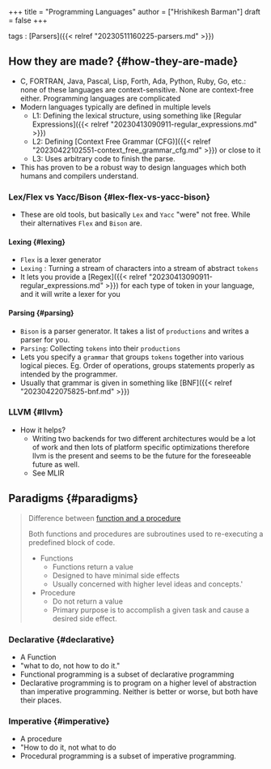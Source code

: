 +++
title = "Programming Languages"
author = ["Hrishikesh Barman"]
draft = false
+++

tags
: [Parsers]({{< relref "20230511160225-parsers.md" >}})


## How they are made? {#how-they-are-made}

-   C, FORTRAN, Java, Pascal, Lisp, Forth, Ada, Python, Ruby, Go, etc.: none of these languages are context-sensitive. None are context-free either. Programming languages are complicated
-   Modern languages typically are defined in multiple levels
    -   L1: Defining the lexical structure, using something like [Regular Expressions]({{< relref "20230413090911-regular_expressions.md" >}})
    -   L2: Defining [Context Free Grammar (CFG)]({{< relref "20230422102551-context_free_grammar_cfg.md" >}}) or close to it
    -   L3: Uses arbitrary code to finish the parse.
-   This has proven to be a robust way to design languages which both humans and compilers understand.


### Lex/Flex vs Yacc/Bison {#lex-flex-vs-yacc-bison}

-   These are old tools, but basically `Lex` and `Yacc` "were" not free. While their alternatives `Flex` and `Bison` are.


#### Lexing {#lexing}

-   `Flex` is a lexer generator
-   `Lexing` : Turning a stream of characters into a stream of abstract `tokens`
-   It lets you provide a [Regex]({{< relref "20230413090911-regular_expressions.md" >}}) for each type of token in your language, and it will write a lexer for you


#### Parsing {#parsing}

-   `Bison` is a parser generator. It takes a list of `productions` and writes a parser for you.
-   `Parsing`: Collecting `tokens` into their `productions`
-   Lets you specify a `grammar` that groups `tokens` together into various logical pieces. Eg. Order of operations, groups statements properly as intended by the programmer.
-   Usually that grammar is given in something like [BNF]({{< relref "20230422075825-bnf.md" >}})


### LLVM {#llvm}

-   How it helps?
    -   Writing two backends for two different architectures would be a lot of work and then lots of platform specific optimizations therefore llvm is the present and seems to be the future for the foreseeable future as well.
    -   See MLIR


## Paradigms {#paradigms}

> Difference between [function and a procedure](http://amzotti.github.io/programming%20paradigms/2015/02/13/what-is-the-difference-between-procedural-function-imperative-and-declarative-programming-paradigms/)
>
> Both functions and procedures are subroutines used to re-executing a predefined block of code.
>
> -   Functions
>     -   Functions return a value
>     -   Designed to have minimal side effects
>     -   Usually concerned with higher level ideas and concepts.'
> -   Procedure
>     -   Do not return a value
>     -   Primary purpose is to accomplish a given task and cause a desired side effect.


### Declarative {#declarative}

-   A Function
-   "what to do, not how to do it."
-   Functional programming is a subset of declarative programming
-   Declarative programming is to program on a higher level of abstraction than imperative programming. Neither is better or worse, but both have their places.


### Imperative {#imperative}

-   A procedure
-   "How to do it, not what to do
-   Procedural programming is a subset of imperative programming.
